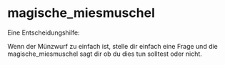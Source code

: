 # magische_miesmuschel
Eine Entscheidungshilfe:

Wenn der Münzwurf zu einfach ist, stelle dir einfach eine Frage und die magische_miesmuschel sagt dir ob du dies tun solltest oder nicht.
